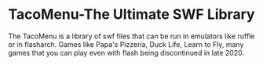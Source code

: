 # TacoMenu-The Ultimate SWF Library
The TacoMenu is a library of swf files that can be run in emulators like ruffle or in flasharch. 
Games like Papa's Pizzeria, Duck Life, Learn to Fly, many games that you can play even with flash being discontinued in late 2020.
